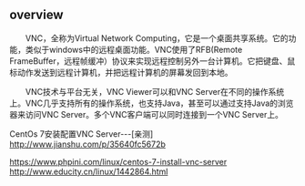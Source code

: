 ## overview
　　VNC，全称为Virtual Network Computing，它是一个桌面共享系统。它的功能，类似于windows中的远程桌面功能。VNC使用了RFB(Remote FrameBuffer，远程帧缓冲）协议来实现远程控制另外一台计算机。它把键盘、鼠标动作发送到远程计算机，并把远程计算机的屏幕发回到本地。       

　　VNC技术与平台无关，VNC Viewer可以和VNC Server在不同的操作系统上。VNC几乎支持所有的操作系统，也支持Java，甚至可以通过支持Java的浏览器来访问VNC Server。多个VNC客户端可以同时连接到一个VNC Server上。     


CentOs 7安装配置VNC Server---[亲测]      
http://www.jianshu.com/p/35640fc5672b      

https://www.phpini.com/linux/centos-7-install-vnc-server                 
http://www.educity.cn/linux/1442864.html